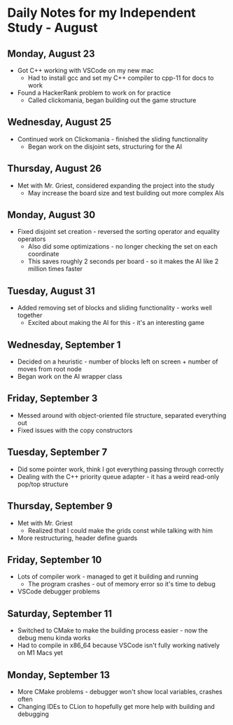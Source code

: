 # Daily Notes for my Independent Study - August

## Monday, August 23

- Got C++ working with VSCode on my new mac
  - Had to install gcc and set my C++ compiler to cpp-11 for docs to work
- Found a HackerRank problem to work on for practice
  - Called clickomania, began building out the game structure

## Wednesday, August 25

- Continued work on Clickomania - finished the sliding functionality
  - Began work on the disjoint sets, structuring for the AI

## Thursday, August 26

- Met with Mr. Griest, considered expanding the project into the study
  - May increase the board size and test building out more complex AIs

## Monday, August 30

- Fixed disjoint set creation - reversed the sorting operator and equality operators
  - Also did some optimizations - no longer checking the set on each coordinate
  - This saves roughly 2 seconds per board - so it makes the AI like 2 million times faster

## Tuesday, August 31

- Added removing set of blocks and sliding functionality - works well together
  - Excited about making the AI for this - it's an interesting game

## Wednesday, September 1

- Decided on a heuristic - number of blocks left on screen + number of moves from root node
- Began work on the AI wrapper class

## Friday, September 3

- Messed around with object-oriented file structure, separated everything out
- Fixed issues with the copy constructors

## Tuesday, September 7

- Did some pointer work, think I got everything passing through correctly
- Dealing with the C++ priority queue adapter - it has a weird read-only pop/top structure

## Thursday, September 9

- Met with Mr. Griest
  - Realized that I could make the grids const while talking with him
- More restructuring, header define guards

## Friday, September 10

- Lots of compiler work - managed to get it building and running
  - The program crashes - out of memory error so it's time to debug
- VSCode debugger problems

## Saturday, September 11

- Switched to CMake to make the building process easier - now the debug menu kinda works
- Had to compile in x86_64 because VSCode isn't fully working natively on M1 Macs yet

## Monday, September 13

- More CMake problems - debugger won't show local variables, crashes often
- Changing IDEs to CLion to hopefully get more help with building and debugging